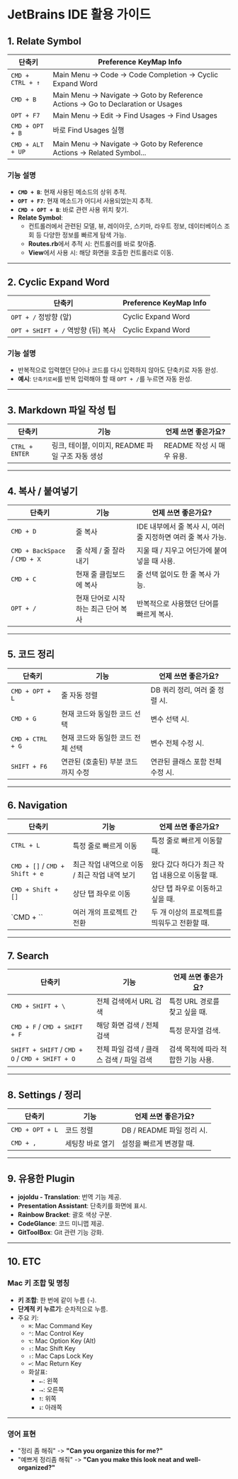 # JetBrains IDE 활용 가이드

## 1. **Relate Symbol**

| 단축키                | Preference KeyMap Info                                            |
|--------------------|----------------------------------------------------------------|
| `CMD + CTRL + ↑`   | Main Menu → Code → Code Completion → Cyclic Expand Word        |
| `CMD + B`          | Main Menu → Navigate → Goto by Reference Actions → Go to Declaration or Usages |
| `OPT + F7`         | Main Menu → Edit → Find Usages → Find Usages                  |
| `CMD + OPT + B`    | 바로 Find Usages 실행                                          |
| `CMD + ALT + UP`   | Main Menu → Navigate → Goto by Reference Actions → Related Symbol... |

### **기능 설명**
- **`CMD + B`**: 현재 사용된 메소드의 상위 추적.
- **`OPT + F7`**: 현재 메소드가 어디서 사용되었는지 추적.
- **`CMD + OPT + B`**: 바로 관련 사용 위치 찾기.
- **Relate Symbol**:
  - 컨트롤러에서 관련된 모델, 뷰, 레이아웃, 스키마, 라우트 정보, 데이터베이스 조회 등 다양한 정보를 빠르게 탐색 가능.
  - **Routes.rb**에서 추적 시: 컨트롤러를 바로 찾아줌.
  - **View**에서 사용 시: 해당 화면을 호출한 컨트롤러로 이동.

---

## 2. **Cyclic Expand Word**

| 단축키                                      | Preference KeyMap Info |
|------------------------------------------|------------------------|
| `OPT + /` 정방향 (앞)                     | Cyclic Expand Word     |
| `OPT + SHIFT + /` 역방향 (뒤) 복사         | Cyclic Expand Word     |

### **기능 설명**
- 반복적으로 입력했던 단어나 코드를 다시 입력하지 않아도 단축키로 자동 완성.
- **예시**: `단축키로써`를 반복 입력해야 할 때 `OPT + /`를 누르면 자동 완성.

---

## 3. **Markdown 파일 작성 팁**

| 단축키          | 기능                              | 언제 쓰면 좋은가요?                           |
|--------------|--------------------------------|--------------------------------------|
| `CTRL + ENTER` | 링크, 테이블, 이미지, README 파일 구조 자동 생성 | README 작성 시 매우 유용.                 |

---

## 4. **복사 / 붙여넣기**

| 단축키                       | 기능                     | 언제 쓰면 좋은가요?                              |
|---------------------------|------------------------|-----------------------------------------|
| `CMD + D`                 | 줄 복사                  | IDE 내부에서 줄 복사 시, 여러 줄 지정하면 여러 줄 복사 가능. |
| `CMD + BackSpace` / `CMD + X` | 줄 삭제 / 줄 잘라내기         | 지울 때 / 지우고 어딘가에 붙여넣을 때 사용.            |
| `CMD + C`                 | 현재 줄 클립보드에 복사         | 줄 선택 없이도 한 줄 복사 가능.                    |
| `OPT + /`                 | 현재 단어로 시작하는 최근 단어 복사 | 반복적으로 사용했던 단어를 빠르게 복사.               |

---

## 5. **코드 정리**

| 단축키            | 기능                         | 언제 쓰면 좋은가요?                      |
|----------------|----------------------------|---------------------------------|
| `CMD + OPT + L` | 줄 자동 정렬                    | DB 쿼리 정리, 여러 줄 정렬 시.             |
| `CMD + G`        | 현재 코드와 동일한 코드 선택          | 변수 선택 시.                          |
| `CMD + CTRL + G` | 현재 코드와 동일한 코드 전체 선택      | 변수 전체 수정 시.                      |
| `SHIFT + F6`     | 연관된 (호출된) 부분 코드까지 수정      | 연관된 클래스 포함 전체 수정 시.               |

---

## 6. **Navigation**

| 단축키                        | 기능                                 | 언제 쓰면 좋은가요?               |
|----------------------------|------------------------------------|--------------------------|
| `CTRL + L`                 | 특정 줄로 빠르게 이동                      | 특정 줄로 빠르게 이동할 때.           |
| `CMD + []` / `CMD + Shift + e` | 최근 작업 내역으로 이동 / 최근 작업 내역 보기        | 왔다 갔다 하다가 최근 작업 내용으로 이동할 때. |
| `CMD + Shift + []`         | 상단 탭 좌우로 이동                      | 상단 탭 좌우로 이동하고 싶을 때.       |
| `CMD + \``                 | 여러 개의 프로젝트 간 전환                  | 두 개 이상의 프로젝트를 띄워두고 전환할 때.   |

---

## 7. **Search**

| 단축키                                       | 기능                        | 언제 쓰면 좋은가요?                  |
|-------------------------------------------|---------------------------|-----------------------------|
| `CMD + SHIFT + \`                         | 전체 검색에서 URL 검색            | 특정 URL 경로를 찾고 싶을 때.         |
| `CMD + F` / `CMD + SHIFT + F`             | 해당 화면 검색 / 전체 검색          | 특정 문자열 검색.                   |
| `SHIFT + SHIFT` / `CMD + O` / `CMD + SHIFT + O` | 전체 파일 검색 / 클래스 검색 / 파일 검색 | 검색 목적에 따라 적합한 기능 사용.         |

---

## 8. **Settings / 정리**

| 단축키            | 기능       | 언제 쓰면 좋은가요?               |
|----------------|----------|--------------------------|
| `CMD + OPT + L` | 코드 정렬    | DB / README 파일 정리 시. |
| `CMD + ,`       | 세팅창 바로 열기 | 설정을 빠르게 변경할 때.            |

---

## 9. **유용한 Plugin**

- **jojoldu - Translation**: 번역 기능 제공.
- **Presentation Assistant**: 단축키를 화면에 표시.
- **Rainbow Bracket**: 괄호 색상 구분.
- **CodeGlance**: 코드 미니맵 제공.
- **GitToolBox**: Git 관련 기능 강화.

---

## 10. **ETC**

### **Mac 키 조합 및 명칭**
- **키 조합**: 한 번에 같이 누름 (`⇢`).
- **단계적 키 누르기**: 순차적으로 누름.
- 주요 키:
  - `⌘`: Mac Command Key
  - `⌃`: Mac Control Key
  - `⌥`: Mac Option Key (Alt)
  - `⇧`: Mac Shift Key
  - `⇪`: Mac Caps Lock Key
  - `↩`: Mac Return Key
  - 화살표:
    - `⭠`: 왼쪽
    - `⭢`: 오른쪽
    - `⭡`: 위쪽
    - `⭣`: 아래쪽

---

### 영어 표현
- "정리 좀 해줘" -> **"Can you organize this for me?"**
- "예쁘게 정리좀 해줘" -> **"Can you make this look neat and well-organized?"**

